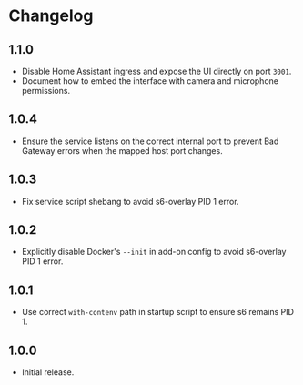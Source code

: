# Changelog

## 1.1.0
- Disable Home Assistant ingress and expose the UI directly on port `3001`.
- Document how to embed the interface with camera and microphone permissions.

## 1.0.4
- Ensure the service listens on the correct internal port to prevent Bad Gateway errors when the mapped host port changes.

## 1.0.3
- Fix service script shebang to avoid s6-overlay PID 1 error.

## 1.0.2
- Explicitly disable Docker's `--init` in add-on config to avoid s6-overlay PID 1 error.

## 1.0.1
- Use correct `with-contenv` path in startup script to ensure s6 remains PID 1.

## 1.0.0
- Initial release.
